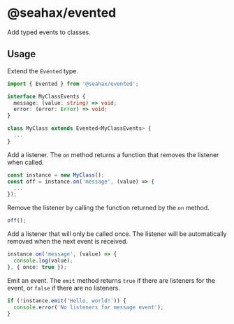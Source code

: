 # @seahax/evented

Add typed events to classes.

## Usage

Extend the `Evented` type.

```ts
import { Evented } from '@seahax/evented';

interface MyClassEvents {
  message: (value: string) => void;
  error: (error: Error) => void;
}

class MyClass extends Evented<MyClassEvents> {
  ...
}
```

Add a listener. The `on` method returns a function that removes the listener when called.

```ts
const instance = new MyClass();
const off = instance.on('message', (value) => {
  ...
});
```

Remove the listener by calling the function returned by the `on` method.

```ts
off();
```

Add a listener that will only be called once. The listener will be automatically removed when the next event is received.

```ts
instance.on('message', (value) => {
  console.log(value);
}, { once: true });
```

Emit an event. The `emit` method returns `true` if there are listeners for the event, or `false` if there are no listeners.

```ts
if (!instance.emit('Hello, world!')) {
  console.error('No listeners for message event');
}
```

